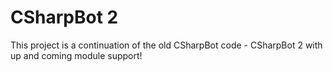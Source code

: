 CSharpBot 2
===========

This project is a continuation of the old CSharpBot code - CSharpBot 2 with up and coming module support!
